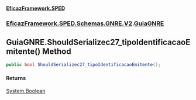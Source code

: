 #### [EficazFramework.SPED](EficazFrameworkSPED.md 'EficazFramework SPED')
### [EficazFramework.SPED.Schemas.GNRE.V2](EficazFramework.SPED.Schemas.GNRE.V2.md 'EficazFramework.SPED.Schemas.GNRE.V2').[GuiaGNRE](EficazFramework.SPED.Schemas.GNRE.V2/GuiaGNRE.md 'EficazFramework.SPED.Schemas.GNRE.V2.GuiaGNRE')

## GuiaGNRE.ShouldSerializec27_tipoIdentificacaoEmitente() Method

```csharp
public bool ShouldSerializec27_tipoIdentificacaoEmitente();
```

#### Returns
[System.Boolean](https://docs.microsoft.com/en-us/dotnet/api/System.Boolean 'System.Boolean')